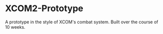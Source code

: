 # XCOM2-Prototype
A prototype in the style of XCOM's combat system. Built over the course of 10 weeks.
